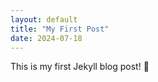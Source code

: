 ```yaml
---
layout: default
title: "My First Post"
date: 2024-07-18
---
```


This is my first Jekyll blog post! 🎉
